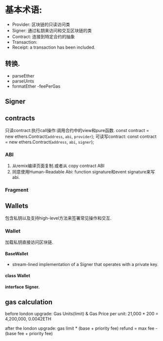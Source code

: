 # 基本术语:
- Provider: 区块链的只读访问类
- Signer: 通过私钥来访问和交互区块链的类
- Contract: 连接到特定合约的抽象
- Transaction:
- Receipt: a transaction has been included.
## 转换.
- parseEther
- parseUints
- formatEther
-feePerGas

## Signer

## contracts
只读contract:执行call操作:调用合约中的view和pure函数.
const contract = new ethers.Contract(`address`, `abi`, `provider`);
可读写contract:
const contract = new ethers.Contract(`address`, `abi`, `signer`);
### ABI
1. 从remix编译页面复制.或者从 copy contract ABI
2. 同意使用Human-Readable Abi: function signature和event signature来写abi.

### Fragment

## Wallets
包含私钥以及支持high-level方法来签署常见操作和交互.
### Wallet
加载私钥直接访问区块链.

#### BaseWallet
- stream-lined implementation of a Signer that operates with a private key.

#### class Wallet

#### interface Signer.

## gas calculation

before london upgrade:
Gas Units(limit) & Gas Price per unit: 21,000 * 200 = 4,200,000, 0.0042ETH

after the london upgrade:
gas limit * (base + priority fee) 
refund = max fee - (base fee + priority fee)